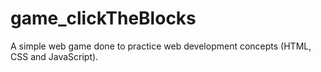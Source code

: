 # game_clickTheBlocks
A simple web game done to practice web development concepts (HTML, CSS and JavaScript).
